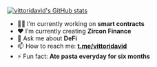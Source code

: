 [![vittoridavid's GitHub stats](https://github-readme-stats.vercel.app/api?username=vittoridavid&show_icons=true)](https://github.com/vittoridavid/github-readme-stats)

- 👨‍💻 I’m currently working on **smart contracts**
- ❤️ I’m currently creating **Zircon Finance**
- 💬 Ask me about **DeFi**
- 📫 How to reach me: **[t.me/vittoridavid](https://t.me/vittoridavid)**
- ⚡ Fun fact: **Ate pasta everyday for six months**
